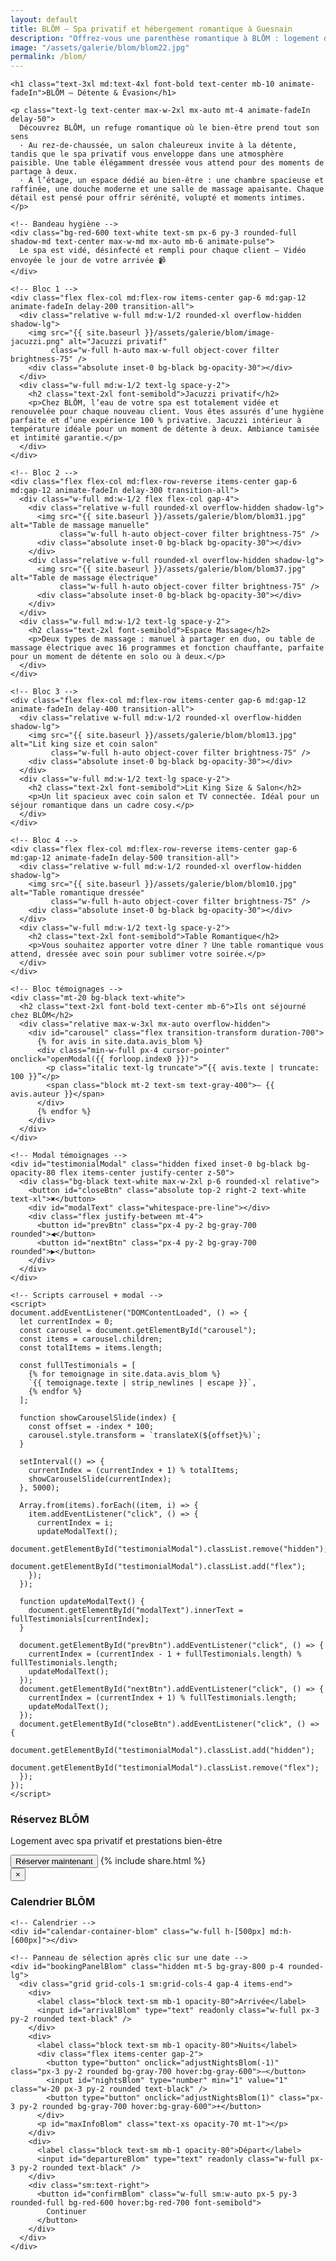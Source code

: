 ```yaml
---
layout: default
title: BLŌM – Spa privatif et hébergement romantique à Guesnain
description: "Offrez-vous une parenthèse romantique à BLŌM : logement de charme, spa privatif, détente et petit‑déjeuner inclus."
image: "/assets/galerie/blom/blom22.jpg"
permalink: /blom/
---
```


<section class="bg-black text-white py-12 px-4 w-full overflow-x-hidden">
  <div class="max-w-6xl mx-auto space-y-16">

    <h1 class="text-3xl md:text-4xl font-bold text-center mb-10 animate-fadeIn">BLŌM – Détente & Évasion</h1>

    <p class="text-lg text-center max-w-2xl mx-auto mt-4 animate-fadeIn delay-50">
      Découvrez BLŌM, un refuge romantique où le bien‑être prend tout son sens
      · Au rez-de-chaussée, un salon chaleureux invite à la détente, tandis que le spa privatif vous enveloppe dans une atmosphère paisible. Une table élégamment dressée vous attend pour des moments de partage à deux.
      · À l’étage, un espace dédié au bien-être : une chambre spacieuse et raffinée, une douche moderne et une salle de massage apaisante. Chaque détail est pensé pour offrir sérénité, volupté et moments intimes.
    </p>

    <!-- Bandeau hygiène -->
    <div class="bg-red-600 text-white text-sm px-6 py-3 rounded-full shadow-md text-center max-w-md mx-auto mb-6 animate-pulse">
      Le spa est vidé, désinfecté et rempli pour chaque client – Vidéo envoyée le jour de votre arrivée 📹
    </div>

    <!-- Bloc 1 -->
    <div class="flex flex-col md:flex-row items-center gap-6 md:gap-12 animate-fadeIn delay-200 transition-all">
      <div class="relative w-full md:w-1/2 rounded-xl overflow-hidden shadow-lg">
        <img src="{{ site.baseurl }}/assets/galerie/blom/image-jacuzzi.png" alt="Jacuzzi privatif"
             class="w-full h-auto max-w-full object-cover filter brightness-75" />
        <div class="absolute inset-0 bg-black bg-opacity-30"></div>
      </div>
      <div class="w-full md:w-1/2 text-lg space-y-2">
        <h2 class="text-2xl font-semibold">Jacuzzi privatif</h2>
        <p>Chez BLŌM, l’eau de votre spa est totalement vidée et renouvelée pour chaque nouveau client. Vous êtes assurés d’une hygiène parfaite et d’une expérience 100 % privative. Jacuzzi intérieur à température idéale pour un moment de détente à deux. Ambiance tamisée et intimité garantie.</p>
      </div>
    </div>

    <!-- Bloc 2 -->
    <div class="flex flex-col md:flex-row-reverse items-center gap-6 md:gap-12 animate-fadeIn delay-300 transition-all">
      <div class="w-full md:w-1/2 flex flex-col gap-4">
        <div class="relative w-full rounded-xl overflow-hidden shadow-lg">
          <img src="{{ site.baseurl }}/assets/galerie/blom/blom31.jpg" alt="Table de massage manuelle"
               class="w-full h-auto object-cover filter brightness-75" />
          <div class="absolute inset-0 bg-black bg-opacity-30"></div>
        </div>
        <div class="relative w-full rounded-xl overflow-hidden shadow-lg">
          <img src="{{ site.baseurl }}/assets/galerie/blom/blom37.jpg" alt="Table de massage électrique"
               class="w-full h-auto object-cover filter brightness-75" />
          <div class="absolute inset-0 bg-black bg-opacity-30"></div>
        </div>
      </div>
      <div class="w-full md:w-1/2 text-lg space-y-2">
        <h2 class="text-2xl font-semibold">Espace Massage</h2>
        <p>Deux types de massage : manuel à partager en duo, ou table de massage électrique avec 16 programmes et fonction chauffante, parfaite pour un moment de détente en solo ou à deux.</p>
      </div>
    </div>

    <!-- Bloc 3 -->
    <div class="flex flex-col md:flex-row items-center gap-6 md:gap-12 animate-fadeIn delay-400 transition-all">
      <div class="relative w-full md:w-1/2 rounded-xl overflow-hidden shadow-lg">
        <img src="{{ site.baseurl }}/assets/galerie/blom/blom13.jpg" alt="Lit king size et coin salon"
             class="w-full h-auto object-cover filter brightness-75" />
        <div class="absolute inset-0 bg-black bg-opacity-30"></div>
      </div>
      <div class="w-full md:w-1/2 text-lg space-y-2">
        <h2 class="text-2xl font-semibold">Lit King Size & Salon</h2>
        <p>Un lit spacieux avec coin salon et TV connectée. Idéal pour un séjour romantique dans un cadre cosy.</p>
      </div>
    </div>

    <!-- Bloc 4 -->
    <div class="flex flex-col md:flex-row-reverse items-center gap-6 md:gap-12 animate-fadeIn delay-500 transition-all">
      <div class="relative w-full md:w-1/2 rounded-xl overflow-hidden shadow-lg">
        <img src="{{ site.baseurl }}/assets/galerie/blom/blom10.jpg" alt="Table romantique dressée"
             class="w-full h-auto object-cover filter brightness-75" />
        <div class="absolute inset-0 bg-black bg-opacity-30"></div>
      </div>
      <div class="w-full md:w-1/2 text-lg space-y-2">
        <h2 class="text-2xl font-semibold">Table Romantique</h2>
        <p>Vous souhaitez apporter votre dîner ? Une table romantique vous attend, dressée avec soin pour sublimer votre soirée.</p>
      </div>
    </div>

    <!-- Bloc témoignages -->
    <div class="mt-20 bg-black text-white">
      <h2 class="text-2xl font-bold text-center mb-6">Ils ont séjourné chez BLŌM</h2>
      <div class="relative max-w-3xl mx-auto overflow-hidden">
        <div id="carousel" class="flex transition-transform duration-700">
          {% for avis in site.data.avis_blom %}
          <div class="min-w-full px-4 cursor-pointer" onclick="openModal({{ forloop.index0 }})">
            <p class="italic text-lg truncate">“{{ avis.texte | truncate: 100 }}”</p>
            <span class="block mt-2 text-sm text-gray-400">– {{ avis.auteur }}</span>
          </div>
          {% endfor %}
        </div>
      </div>
    </div>

    <!-- Modal témoignages -->
    <div id="testimonialModal" class="hidden fixed inset-0 bg-black bg-opacity-80 flex items-center justify-center z-50">
      <div class="bg-black text-white max-w-2xl p-6 rounded-xl relative">
        <button id="closeBtn" class="absolute top-2 right-2 text-white text-xl">✖</button>
        <div id="modalText" class="whitespace-pre-line"></div>
        <div class="flex justify-between mt-4">
          <button id="prevBtn" class="px-4 py-2 bg-gray-700 rounded">◀</button>
          <button id="nextBtn" class="px-4 py-2 bg-gray-700 rounded">▶</button>
        </div>
      </div>
    </div>

    <!-- Scripts carrousel + modal -->
    <script>
    document.addEventListener("DOMContentLoaded", () => {
      let currentIndex = 0;
      const carousel = document.getElementById("carousel");
      const items = carousel.children;
      const totalItems = items.length;

      const fullTestimonials = [
        {% for temoignage in site.data.avis_blom %}
        `{{ temoignage.texte | strip_newlines | escape }}`,
        {% endfor %}
      ];

      function showCarouselSlide(index) {
        const offset = -index * 100;
        carousel.style.transform = `translateX(${offset}%)`;
      }

      setInterval(() => {
        currentIndex = (currentIndex + 1) % totalItems;
        showCarouselSlide(currentIndex);
      }, 5000);

      Array.from(items).forEach((item, i) => {
        item.addEventListener("click", () => {
          currentIndex = i;
          updateModalText();
          document.getElementById("testimonialModal").classList.remove("hidden");
          document.getElementById("testimonialModal").classList.add("flex");
        });
      });

      function updateModalText() {
        document.getElementById("modalText").innerText = fullTestimonials[currentIndex];
      }

      document.getElementById("prevBtn").addEventListener("click", () => {
        currentIndex = (currentIndex - 1 + fullTestimonials.length) % fullTestimonials.length;
        updateModalText();
      });
      document.getElementById("nextBtn").addEventListener("click", () => {
        currentIndex = (currentIndex + 1) % fullTestimonials.length;
        updateModalText();
      });
      document.getElementById("closeBtn").addEventListener("click", () => {
        document.getElementById("testimonialModal").classList.add("hidden");
        document.getElementById("testimonialModal").classList.remove("flex");
      });
    });
    </script>

<!-- Appel à l'action : Réserver BLŌM -->
<div class="mt-16 bg-white text-black py-6 px-4 text-center rounded-xl shadow-xl max-w-4xl mx-auto">
  <h3 class="text-2xl font-bold mb-2">Réservez BLŌM</h3>
  <p class="mb-4">Logement avec spa privatif et prestations bien-être</p>

  <div class="flex flex-col sm:flex-row sm:justify-center gap-4 mt-4">
    <button onclick="openCalendar('BLOM')"
            class="inline-block bg-black text-white px-6 py-3 rounded-full font-semibold shadow hover:bg-gray-800 transition text-center">
      Réserver maintenant
    </button>
    {% include share.html %}
  </div>
</div>

<!-- Modal calendrier BLŌM -->
<div id="calendarModalBlom" class="fixed inset-0 bg-black bg-opacity-90 hidden items-center justify-center z-50 px-4" onclick="closeCalendar('BLOM', event)">
  <div class="bg-gray-900 text-white rounded-xl shadow-xl relative w-full max-w-5xl mx-auto p-6" onclick="event.stopPropagation()">
    <button onclick="closeCalendar('BLOM')" class="absolute top-2 right-4 text-3xl font-bold text-gray-400 hover:text-white">&times;</button>
    <h3 class="text-2xl font-bold text-center mt-2 mb-4">Calendrier BLŌM</h3>

    <!-- Calendrier -->
    <div id="calendar-container-blom" class="w-full h-[500px] md:h-[600px]"></div>

    <!-- Panneau de sélection après clic sur une date -->
    <div id="bookingPanelBlom" class="hidden mt-5 bg-gray-800 p-4 rounded-lg">
      <div class="grid grid-cols-1 sm:grid-cols-4 gap-4 items-end">
        <div>
          <label class="block text-sm mb-1 opacity-80">Arrivée</label>
          <input id="arrivalBlom" type="text" readonly class="w-full px-3 py-2 rounded text-black" />
        </div>
        <div>
          <label class="block text-sm mb-1 opacity-80">Nuits</label>
          <div class="flex items-center gap-2">
            <button type="button" onclick="adjustNightsBlom(-1)" class="px-3 py-2 rounded bg-gray-700 hover:bg-gray-600">−</button>
            <input id="nightsBlom" type="number" min="1" value="1" class="w-20 px-3 py-2 rounded text-black" />
            <button type="button" onclick="adjustNightsBlom(1)" class="px-3 py-2 rounded bg-gray-700 hover:bg-gray-600">+</button>
          </div>
          <p id="maxInfoBlom" class="text-xs opacity-70 mt-1"></p>
        </div>
        <div>
          <label class="block text-sm mb-1 opacity-80">Départ</label>
          <input id="departureBlom" type="text" readonly class="w-full px-3 py-2 rounded text-black" />
        </div>
        <div class="sm:text-right">
          <button id="confirmBlom" class="w-full sm:w-auto px-5 py-3 rounded-full bg-red-600 hover:bg-red-700 font-semibold">
            Continuer
          </button>
        </div>
      </div>
    </div>
  </div>
</div>

<!-- FullCalendar (si pas déjà inclus plus haut sur la page) -->
<link href="https://cdn.jsdelivr.net/npm/fullcalendar@6.1.8/index.global.min.css" rel="stylesheet" />
<script src="https://cdn.jsdelivr.net/npm/fullcalendar@6.1.8/index.global.min.js"></script>

<style>
/* Style sombre du calendrier */
.fc { background-color: #1a1a1a; color: white; border-radius: 12px; padding: 10px; }
.fc-toolbar-title { font-size: 1.2rem; font-weight: 700; color: white; }
.fc-button { background:#333 !important; color:white !important; border:none !important; border-radius:6px !important; }
.fc-button:hover { background:#555 !important; }
.fc-day-today { background: rgba(59,130,246,.3) !important; border: 2px solid #3b82f6 !important; }
.fc-event { background-color:#e63946 !important; color:white !important; border:none !important; border-radius:6px !important; }
</style>

<script>
/* ====== Variables globales (BLOM) ====== */
let calendars = window.calendars || {};     // instances FullCalendar
let blockedDatesBlom = new Set();           // jours occupés (format YYYY-MM-DD)
let selectionEventBlom = null;              // événement de surlignage de la plage choisie
let startBlom = null;                       // date d'arrivée sélectionnée (Date)
let maxNightsBlom = 1;                      // nb max de nuits depuis startBlom (selon dispos)

/* ====== Utils dates ====== */
const addDays = (date, n) => { const d = new Date(date); d.setDate(d.getDate()+n); return d; };
const ymd = (date) => {
  const y = date.getFullYear(), m = String(date.getMonth()+1).padStart(2,'0'), d = String(date.getDate()).padStart(2,'0');
  return `${y}-${m}-${d}`;
};
const formatFR = (date) => date.toLocaleDateString('fr-FR', { weekday:'short', day:'2-digit', month:'short', year:'numeric' });

/* ====== Ouvrir / fermer le modal ====== */
function openCalendar(logement) {
  if (logement !== "BLOM") return; // (on ne gère que BLŌM ici)
  const modal = document.getElementById("calendarModalBlom");
  modal.classList.remove("hidden"); modal.classList.add("flex");
  if (!calendars["BLOM"]) initCalendar("BLOM");
}
function closeCalendar(logement, event) {
  if (logement !== "BLOM") return;
  const modal = document.getElementById("calendarModalBlom");
  if (!event || event.target === modal) {
    modal.classList.add("hidden"); modal.classList.remove("flex");
    // reset panneau et sélection
    document.getElementById("bookingPanelBlom").classList.add("hidden");
    if (selectionEventBlom) { selectionEventBlom.remove(); selectionEventBlom = null; }
    startBlom = null;
  }
}

/* ====== Init du calendrier BLŌM avec clic sur date d'arrivée ====== */
async function initCalendar(logement) {
  try {
    const res = await fetch(`https://calendar-proxy-production-231c.up.railway.app/api/reservations/${logement}`);
    const eventsRaw = await res.json();

    const toISODate = (d) => {
      const x = new Date(d);
      return `${x.getFullYear()}-${String(x.getMonth()+1).padStart(2,'0')}-${String(x.getDate()).padStart(2,'0')}`;
    };

    // Événements affichés dans FullCalendar (end EXCLUSIF)
    const events = eventsRaw.map(ev => ({
      title: "Réservé",
      start: toISODate(ev.start),
      end: toISODate(ev.end),
      allDay: true,
      display: "block"
    }));

    // Construit l'ensemble des jours bloqués (start inclus -> end exclus)
    blockedDatesBlom = new Set();
    for (const ev of events) {
      let d = new Date(ev.start + "T00:00:00");
      const end = new Date(ev.end + "T00:00:00"); // exclus
      while (d < end) {
        blockedDatesBlom.add(ymd(d));
        d = addDays(d, 1);
      }
    }

    const calendarEl = document.getElementById("calendar-container-blom");
    const calendar = new FullCalendar.Calendar(calendarEl, {
      initialView: "dayGridMonth",
      height: "auto",
      locale: "fr",
      firstDay: 1,
      headerToolbar: { left: "prev,next today", center: "title", right: "dayGridMonth,timeGridWeek" },
      events,
      displayEventTime: false,
      selectable: false, // on gère la sélection nous-mêmes
      navLinks: true,
      dateClick: (info) => onDateClickBlom(info)
    });

    calendar.render();
    calendars["BLOM"] = calendar;

  } catch (err) {
    console.error(err);
    alert("Impossible de charger le calendrier BLŌM.");
  }
}

/* ====== Clic sur une date d’arrivée ====== */
function onDateClickBlom(info) {
  const clicked = new Date(info.dateStr + "T00:00:00");
  const today = new Date(); today.setHours(0,0,0,0);

  // 1) empêche les dates passées et les jours déjà réservés
  if (clicked < today) return;
  if (blockedDatesBlom.has(info.dateStr)) return;

  startBlom = clicked;

  // 2) calcule le nombre max de nuits jusqu'au prochain jour bloqué
  maxNightsBlom = computeMaxNightsFrom(startBlom, blockedDatesBlom, 30); // limite 30 nuits
  if (maxNightsBlom < 1) {
    // rien de possible depuis ce jour (par ex. arrivée la veille d'une date bloquée)
    return;
  }

  // 3) affiche panneau et met à jour champs
  document.getElementById("bookingPanelBlom").classList.remove("hidden");
  document.getElementById("arrivalBlom").value = formatFR(startBlom);

  const nightsInput = document.getElementById("nightsBlom");
  nightsInput.value = 1;
  nightsInput.min = 1;
  nightsInput.max = maxNightsBlom;
  document.getElementById("maxInfoBlom").textContent = `Max : ${maxNightsBlom} nuit(s) possible(s) à partir de cette date`;

  // 4) calcule départ + surligne la plage
  updateDepartureAndHighlight();

  // 5) branche événements sur le champ nuits
  nightsInput.oninput = () => {
    // borne dans [1, max]
    let v = parseInt(nightsInput.value || "1", 10);
    if (v < 1) v = 1;
    if (v > maxNightsBlom) v = maxNightsBlom;
    nightsInput.value = v;
    updateDepartureAndHighlight();
  };

  // 6) bouton "Continuer" (à brancher plus tard vers Stripe/checkout)
  document.getElementById("confirmBlom").onclick = () => {
    const nights = parseInt(document.getElementById("nightsBlom").value, 10);
    const departure = addDays(startBlom, nights);
    alert(`Vous avez choisi BLŌM :\nArrivée : ${formatFR(startBlom)}\nNuits : ${nights}\nDépart : ${formatFR(departure)}\n(Étape paiement à venir)`);
  };
}

/* ====== Calcule le max de nuits dispo depuis une date donnée ====== */
function computeMaxNightsFrom(startDate, blockedSet, hardLimit = 30) {
  // on peut rester tant que chaque nuit (jour de départ exclus) n’est pas bloquée
  let nights = 0;
  for (let i = 0; i < hardLimit; i++) {
    const nightDay = addDays(startDate, i); // la nuit "i" occupe le jour 'start + i'
    const key = ymd(nightDay);
    if (blockedSet.has(key)) break;
    nights++;
  }
  return nights; // nb de nuits possible avant de toucher un jour bloqué
}

/* ====== Met à jour la date de départ et le surlignage ====== */
function updateDepartureAndHighlight() {
  const nights = parseInt(document.getElementById("nightsBlom").value, 10) || 1;
  const departure = addDays(startBlom, nights);
  document.getElementById("departureBlom").value = formatFR(departure);

  // supprime surlignage précédent
  if (selectionEventBlom) { selectionEventBlom.remove(); selectionEventBlom = null; }

  // ajoute un évènement "background" pour surligner la plage [arrivée ; départ)
  selectionEventBlom = calendars["BLOM"].addEvent({
    start: ymd(startBlom),
    end: ymd(departure),           // exclusif (jour de départ non coloré)
    display: "background",
    color: "#16a34a",              // fallback
    backgroundColor: "rgba(22,163,74,0.35)" // joli vert translucide
  });
}

/* ====== Boutons + / − pour les nuits ====== */
function adjustNightsBlom(delta) {
  if (!startBlom) return;
  const input = document.getElementById("nightsBlom");
  let v = parseInt(input.value || "1", 10) + delta;
  if (v < 1) v = 1;
  if (v > maxNightsBlom) v = maxNightsBlom;
  input.value = v;
  updateDepartureAndHighlight();
}
</script>
